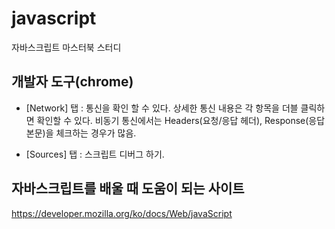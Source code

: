 # javascript
자바스크립트 마스터북 스터디

## 개발자 도구(chrome)
- [Network] 탭 : 통신을 확인 할 수 있다.
상세한 통신 내용은 각 항목을 더블 클릭하면 확인할 수 있다. 비동기 통신에서는 Headers(요청/응답 헤더), Response(응답 본문)을 체크하는 경우가 많음.

- [Sources] 탭 : 스크립트 디버그 하기.

## 자바스크립트를 배울 때 도움이 되는 사이트
https://developer.mozilla.org/ko/docs/Web/javaScript
